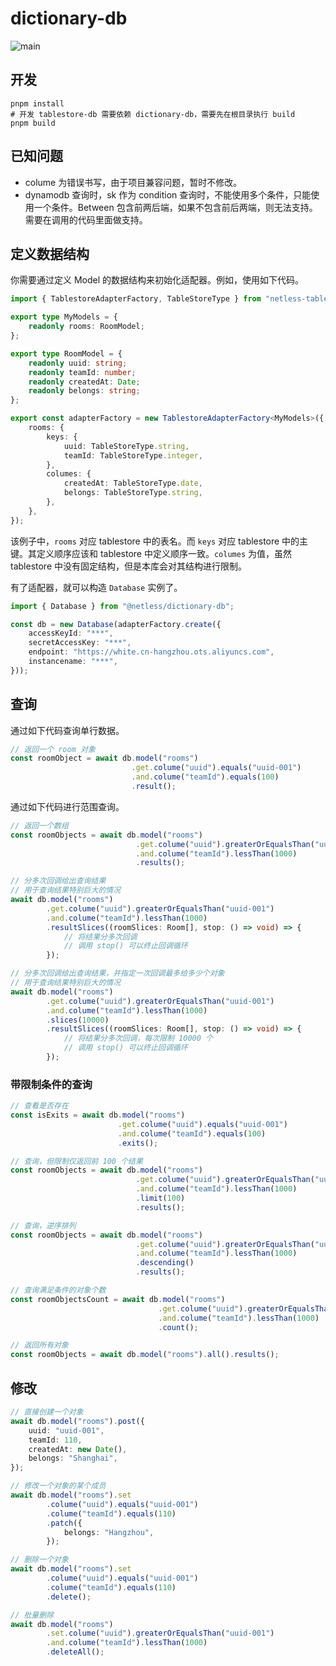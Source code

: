 # dictionary-db

![main](https://github.com/moskize91/dictionary-db/actions/workflows/build-and-test.yml/badge.svg?branch=main)

## 开发

```shell
pnpm install
# 开发 tablestore-db 需要依赖 dictionary-db，需要先在根目录执行 build
pnpm build
```

## 已知问题

- colume 为错误书写，由于项目兼容问题，暂时不修改。
- dynamodb 查询时，sk 作为 condition 查询时，不能使用多个条件，只能使用一个条件。Between 包含前两后端，如果不包含前后两端，则无法支持。需要在调用的代码里面做支持。

## 定义数据结构

你需要通过定义 Model 的数据结构来初始化适配器。例如，使用如下代码。

```typescript
import { TablestoreAdapterFactory, TableStoreType } from "netless-tablestore-db";

export type MyModels = {
    readonly rooms: RoomModel;
};

export type RoomModel = {
    readonly uuid: string;
    readonly teamId: number;
    readonly createdAt: Date;
    readonly belongs: string;
};

export const adapterFactory = new TablestoreAdapterFactory<MyModels>({
    rooms: {
        keys: {
            uuid: TableStoreType.string,
            teamId: TableStoreType.integer,
        },
        columes: {
            createdAt: TableStoreType.date,
            belongs: TableStoreType.string,
        },
    },
});
```

该例子中，``rooms`` 对应 tablestore 中的表名。而 ``keys`` 对应 tablestore 中的主键。其定义顺序应该和 tablestore 中定义顺序一致。``columes`` 为值，虽然 tablestore 中没有固定结构，但是本库会对其结构进行限制。

有了适配器，就可以构造 ``Database`` 实例了。

```typescript
import { Database } from "@netless/dictionary-db";

const db = new Database(adapterFactory.create({
    accessKeyId: "***",
    secretAccessKey: "***",
    endpoint: "https://white.cn-hangzhou.ots.aliyuncs.com",
    instancename: "***",
}));
```

## 查询

通过如下代码查询单行数据。

```typescript
// 返回一个 room 对象
const roomObject = await db.model("rooms")
                           .get.colume("uuid").equals("uuid-001")
                           .and.colume("teamId").equals(100)
                           .result();
```

通过如下代码进行范围查询。

```typescript
// 返回一个数组
const roomObjects = await db.model("rooms")
                            .get.colume("uuid").greaterOrEqualsThan("uuid-001")
                            .and.colume("teamId").lessThan(1000)
                            .results();
```

```typescript
// 分多次回调给出查询结果
// 用于查询结果特别巨大的情况
await db.model("rooms")
        .get.colume("uuid").greaterOrEqualsThan("uuid-001")
        .and.colume("teamId").lessThan(1000)
        .resultSlices((roomSlices: Room[], stop: () => void) => {
            // 将结果分多次回调
            // 调用 stop() 可以终止回调循环
        });
```

```typescript
// 分多次回调给出查询结果，并指定一次回调最多给多少个对象
// 用于查询结果特别巨大的情况
await db.model("rooms")
        .get.colume("uuid").greaterOrEqualsThan("uuid-001")
        .and.colume("teamId").lessThan(1000)
        .slices(10000)
        .resultSlices((roomSlices: Room[], stop: () => void) => {
            // 将结果分多次回调，每次限制 10000 个
            // 调用 stop() 可以终止回调循环
        });
```

### 带限制条件的查询

```typescript
// 查看是否存在
const isExits = await db.model("rooms")
                        .get.colume("uuid").equals("uuid-001")
                        .and.colume("teamId").equals(100)
                        .exits();
```

```typescript
// 查询，但限制仅返回前 100 个结果
const roomObjects = await db.model("rooms")
                            .get.colume("uuid").greaterOrEqualsThan("uuid-001")
                            .and.colume("teamId").lessThan(1000)
                            .limit(100)
                            .results();
```

```typescript
// 查询，逆序排列
const roomObjects = await db.model("rooms")
                            .get.colume("uuid").greaterOrEqualsThan("uuid-001")
                            .and.colume("teamId").lessThan(1000)
                            .descending()
                            .results();
```

```typescript
// 查询满足条件的对象个数
const roomObjectsCount = await db.model("rooms")
                                 .get.colume("uuid").greaterOrEqualsThan("uuid-001")
                                 .and.colume("teamId").lessThan(1000)
                                 .count();
```

```typescript
// 返回所有对象
const roomObjects = await db.model("rooms").all().results();
```

## 修改

```typescript
// 直接创建一个对象
await db.model("rooms").post({
    uuid: "uuid-001",
    teamId: 110,
    createdAt: new Date(),
    belongs: "Shanghai",
});
```

```typescript
// 修改一个对象的某个成员
await db.model("rooms").set
        .colume("uuid").equals("uuid-001")
        .colume("teamId").equals(110)
        .patch({
            belongs: "Hangzhou",
        });
```

```typescript
// 删除一个对象
await db.model("rooms").set
        .colume("uuid").equals("uuid-001")
        .colume("teamId").equals(110)
        .delete();
```

```typescript
// 批量删除
await db.model("rooms")
        .set.colume("uuid").greaterOrEqualsThan("uuid-001")
        .and.colume("teamId").lessThan(1000)
        .deleteAll();
```
